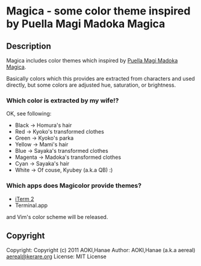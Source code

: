 # Magica - some color theme inspired by Puella Magi Madoka Magica

## Description

Magica includes color themes which inspired by [Puella Magi Madoka Magica](http://www.madoka-magica.com/).

Basically colors which this provides are extracted from characters and used directly, but some colors are adjusted hue, saturation, or brightness.

### Which color is extracted by my wife!?

OK, see following:

 * Black -> Homura's hair
 * Red -> Kyoko's transformed clothes
 * Green -> Kyoko's parka
 * Yellow -> Mami's hair
 * Blue -> Sayaka's transformed clothes
 * Magenta -> Madoka's transformed clothes
 * Cyan -> Sayaka's hair
 * White -> Of couse, Kyubey (a.k.a QB) :)

### Which apps does Magicolor provide themes?

 * [iTerm 2](http://code.google.com/p/iterm2/)
 * Terminal.app

and Vim's color scheme will be released.

## Copyright

Copyright: Copyright (c) 2011 AOKI,Hanae
Author:    AOKI,Hanae (a.k.a aereal) <aereal@kerare.org>
License:   MIT License

